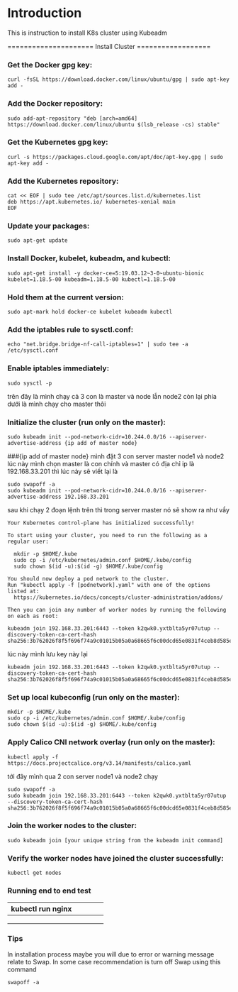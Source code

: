 # Introduction 
This is instruction to install K8s cluster using Kubeadm

===================== Install Cluster ==================

### Get the Docker gpg key:
```
curl -fsSL https://download.docker.com/linux/ubuntu/gpg | sudo apt-key add -
```
### Add the Docker repository:
```
sudo add-apt-repository "deb [arch=amd64] https://download.docker.com/linux/ubuntu $(lsb_release -cs) stable"
```
### Get the Kubernetes gpg key:
```
curl -s https://packages.cloud.google.com/apt/doc/apt-key.gpg | sudo apt-key add -
```
### Add the Kubernetes repository:
```
cat << EOF | sudo tee /etc/apt/sources.list.d/kubernetes.list
deb https://apt.kubernetes.io/ kubernetes-xenial main
EOF
```
### Update your packages:
```
sudo apt-get update
```
### Install Docker, kubelet, kubeadm, and kubectl:
```
sudo apt-get install -y docker-ce=5:19.03.12~3-0~ubuntu-bionic kubelet=1.18.5-00 kubeadm=1.18.5-00 kubectl=1.18.5-00
```
### Hold them at the current version:
```
sudo apt-mark hold docker-ce kubelet kubeadm kubectl
```
### Add the iptables rule to sysctl.conf:
```
echo "net.bridge.bridge-nf-call-iptables=1" | sudo tee -a /etc/sysctl.conf
```
### Enable iptables immediately:
```
sudo sysctl -p
```
trên đây là mình chạy cả 3 con là master và node lẫn node2
còn lại phía dưới là mình chạy cho master thôi
### Initialize the cluster (run only on the master):
```
sudo kubeadm init --pod-network-cidr=10.244.0.0/16 --apiserver-advertise-address {ip add of master node}
```
###{ip add of master node} mình đặt 3 con server master node1 và node2 lúc này mình chọn master là con chính và master có địa chỉ ip là 192.168.33.201 thì lúc này sẽ viết lại là 

```
sudo swapoff -a
sudo kubeadm init --pod-network-cidr=10.244.0.0/16 --apiserver-advertise-address 192.168.33.201
```
sau khi chạy 2 đoạn lệnh trên thì trong server master nó sẽ show ra như vầy
```
Your Kubernetes control-plane has initialized successfully!

To start using your cluster, you need to run the following as a regular user:

  mkdir -p $HOME/.kube
  sudo cp -i /etc/kubernetes/admin.conf $HOME/.kube/config
  sudo chown $(id -u):$(id -g) $HOME/.kube/config

You should now deploy a pod network to the cluster.
Run "kubectl apply -f [podnetwork].yaml" with one of the options listed at:
  https://kubernetes.io/docs/concepts/cluster-administration/addons/

Then you can join any number of worker nodes by running the following on each as root:

kubeadm join 192.168.33.201:6443 --token k2qwk0.yxtblta5yr07utup --discovery-token-ca-cert-hash sha256:3b762026f8f5f696f74a9c01015b05a0a68665f6c00dcd65e0831f4ceb8d585e

```

lúc này mình lưu key này lại
```
kubeadm join 192.168.33.201:6443 --token k2qwk0.yxtblta5yr07utup --discovery-token-ca-cert-hash sha256:3b762026f8f5f696f74a9c01015b05a0a68665f6c00dcd65e0831f4ceb8d585e
```

### Set up local kubeconfig (run only on the master):
```
mkdir -p $HOME/.kube
sudo cp -i /etc/kubernetes/admin.conf $HOME/.kube/config
sudo chown $(id -u):$(id -g) $HOME/.kube/config
```
### Apply Calico CNI network overlay (run only on the master):
```
kubectl apply -f https://docs.projectcalico.org/v3.14/manifests/calico.yaml
```
tới đây mình qua 2 con server node1 và node2 chạy
```
sudo swapoff -a
sudo kubeadm join 192.168.33.201:6443 --token k2qwk0.yxtblta5yr07utup --discovery-token-ca-cert-hash sha256:3b762026f8f5f696f74a9c01015b05a0a68665f6c00dcd65e0831f4ceb8d585e
```
### Join the worker nodes to the cluster:
```
sudo kubeadm join [your unique string from the kubeadm init command]
```
### Verify the worker nodes have joined the cluster successfully:
```
kubectl get nodes
```
### Running end to end test
|  kubectl run nginx  |   |   |   |   |
|---|---|---|---|---|
|   |   |   |   |   |
|   |   |   |   |   |
|   |   |   |   |   |

### Tips

In installation process maybe you will due to error or warning message relate to Swap.
In some case recommendation is turn off Swap using this command 
```
swapoff -a 
``` 

